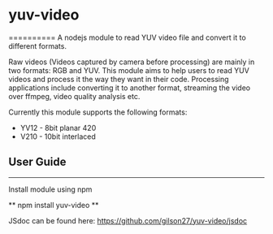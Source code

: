 # yuv-video
 ==========
A nodejs module to read YUV video file and convert it to different formats.

Raw videos (Videos captured by camera before processing) are mainly in two formats: RGB and YUV. This module aims to help users to read YUV
 videos and process it the way they want in their code. Processing applications include converting it to another format, streaming the video over ffmpeg,
 video quality analysis etc.

Currently this module supports the following formats:
* YV12 - 8bit planar 420
* V210 - 10bit interlaced 

## User Guide
 -----------
 Install module using npm
 
 ** npm install yuv-video **
 
 JSdoc can be found here: https://github.com/gilson27/yuv-video/jsdoc
